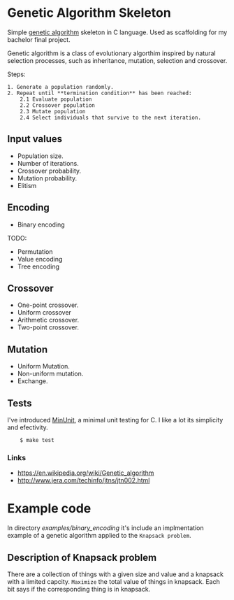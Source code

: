 # Genetic Algorithm Skeleton


Simple [genetic algorithm](https://en.wikipedia.org/wiki/Genetic_algorithm) skeleton in C language. Used as scaffolding for my bachelor final project.

Genetic algorithm is a class of evolutionary algorthim inspired by natural selection processes, such as inheritance, mutation, selection and crossover.

Steps:

```
1. Generate a population randomly.
2. Repeat until **termination condition** has been reached:
	2.1 Evaluate population
	2.2 Crossover population
	2.3 Mutate population
	2.4 Select individuals that survive to the next iteration.
```

## Input values

- Population size.
- Number of iterations.
- Crossover probability.
- Mutation probability.
- Elitism

## Encoding

- Binary encoding

TODO:

- Permutation
- Value encoding
- Tree encoding

## Crossover

- One-point crossover.
- Uniform crossover
- Arithmetic crossover.
- Two-point crossover.


## Mutation

- Uniform Mutation.
- Non-uniform mutation.
- Exchange.

## Tests

I've introduced [MinUnit](http://www.jera.com/techinfo/jtns/jtn002.html), a minimal unit testing for C. I like a lot its simplicity and efectivity.

		$ make test

### Links

- https://en.wikipedia.org/wiki/Genetic_algorithm
- http://www.jera.com/techinfo/jtns/jtn002.html


Example code
============

In directory *examples/binary_encoding* it's include an implmentation example of a genetic algorithm applied to the `Knapsack problem`.

Description of Knapsack problem
-------------------------------

There are a collection of things with a given size and value and a knapsack with a limited capcity. `Maximize` the total value of things in knapsack.
Each bit says if the corresponding thing is in knapsack.
